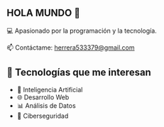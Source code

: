 ## HOLA MUNDO  👋
💻 Apasionado por la programación y la tecnología.

📫 Contáctame: [herrera533379@gmail.com](mailto:herrera533379@gmail.com)

## 🚀 Tecnologías que me interesan
- 🤖 Inteligencia Artificial
- 🌐 Desarrollo Web
- 📊 Análisis de Datos
- 🔐 Ciberseguridad
<!--
**JEFFRYHERRERA25/JEFFRYHERRERA25** is a ✨ _special_ ✨ repository because its `README.md` (this file) appears on your GitHub profile.

# ¡Hola! 👋 Soy Jeffry Herrera

💻 Apasionado por la programación y la tecnología.

📫 Contáctame: [tu-email@gmail.com](mailto:tu-email@gmail.com)

## 🚀 Tecnologías que me interesan
- 🤖 Inteligencia Artificial
- 🌐 Desarrollo Web
- 📊 Análisis de Datos
- 🔐 Ciberseguridad
-->
